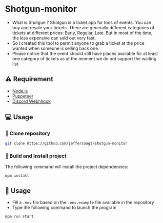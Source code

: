 # Shotgun-monitor

- What is Shotgun ? Shotgun is a ticket app for tons of events. You can buy and resale your tickets. There are generally different categories of tickets at different prices: Early, Regular, Late. But in most of the time, the less expensive can sold out very fast.
- So I created this tool to permit anyone to grab a ticket at the price wanted when someone is selling back one.
- Please notice that the event should still have places available for at least one category of tickets as at the moment we do not support the waiting list.

## :warning: Requirement

- [Node.js](https://nodejs.org/en/about/)
- [Puppeteer](https://github.com/puppeteer/puppeteer)
- [Discord Webhhook](https://support.discord.com/hc/en-us/articles/228383668-Intro-to-Webhooks)

## :computer: Usage

### :rocket: Clone repository

```sh
git clone https://github.com/jeffersongt/shotgun-monitor
```

### :hammer: Build and Install project

The following command will install the project dependencies:

```sh
npm install
```

## :hammer: Usage

- Fill a `.env` file based on the `.env.example` file available in the repository
- Type the following command to launch the program

```sh
npm run start
```
